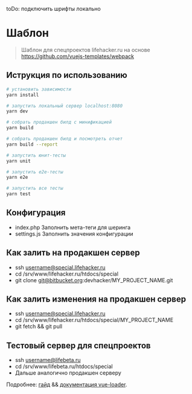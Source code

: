 toDo: подключить шрифты локально

# Шаблон

> Шаблон для спецпроектов lifehacker.ru на основе https://github.com/vuejs-templates/webpack

## Иструкция по использованию

``` bash
# установить зависимости
yarn install

# запустить локальный сервер localhost:8080
yarn dev

# собрать продакшен билд с минификацией
yarn build

# собрать продакшен билд и посмотреть отчет
yarn build --report

# запустить юнит-тесты
yarn unit

# запустить e2e-тесты
yarn e2e

# запустить все тесты
yarn test
```

## Конфигурация

  - index.php Заполнить мета-теги для шеринга
  - settings.js Заполнить значения конфигурации

## Как залить на продакшен сервер

 - ssh username@special.lifehacker.ru
 - cd /srv/www/lifehacker.ru/htdocs/special
 - git clone git@bitbucket.org:devhacker/MY_PROJECT_NAME.git
 
## Как залить изменения на продакшен сервер

 - ssh username@special.lifehacker.ru
 - cd /srv/www/lifehacker.ru/htdocs/special/MY_PROJECT_NAME
 - git fetch && git pull
 
 
## Тестовый сервер для спецпроектов

  - ssh username@lifebeta.ru
  - cd /srv/www/lifebeta.ru/htdocs/special
  - Дальше аналогично продакшен серверу

Подробнее: [гайд](http://vuejs-templates.github.io/webpack/) && [документация vue-loader](http://vuejs.github.io/vue-loader).
